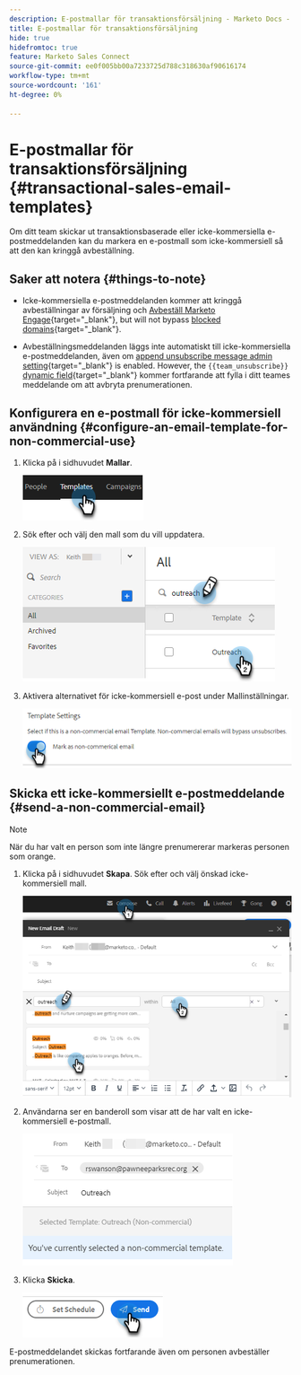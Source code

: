 ```yaml
---
description: E-postmallar för transaktionsförsäljning - Marketo Docs - Produktdokumentation
title: E-postmallar för transaktionsförsäljning
hide: true
hidefromtoc: true
feature: Marketo Sales Connect
source-git-commit: ee0f005bb00a7233725d788c318630af90616174
workflow-type: tm+mt
source-wordcount: '161'
ht-degree: 0%

---
```


# E-postmallar för transaktionsförsäljning {#transactional-sales-email-templates}

Om ditt team skickar ut transaktionsbaserade eller icke-kommersiella e-postmeddelanden kan du markera en e-postmall som icke-kommersiell så att den kan kringgå avbeställning.

## Saker att notera {#things-to-note}

* Icke-kommersiella e-postmeddelanden kommer att kringgå avbeställningar av försäljning och [Avbeställ Marketo Engage](/help/marketo/product-docs/marketo-sales-connect/email/unsubscribes/marketo-unsubscribe-check.md){target="_blank"}, but will not bypass [blocked domains](/help/marketo/product-docs/marketo-sales-connect/admin/blocked-domains.md){target="_blank"}.

* Avbeställningsmeddelanden läggs inte automatiskt till icke-kommersiella e-postmeddelanden, även om [append unsubscribe message admin setting](/help/marketo/product-docs/marketo-sales-connect/email/unsubscribes/auto-append-unsubscribe-message-setting.md){target="_blank"} is enabled. However, the `{{team_unsubscribe}}` [dynamic field](/help/marketo/product-docs/marketo-sales-connect/templates/dynamic-fields/dynamic-fields-glossary.md){target="_blank"} kommer fortfarande att fylla i ditt teames meddelande om att avbryta prenumerationen.

## Konfigurera en e-postmall för icke-kommersiell användning {#configure-an-email-template-for-non-commercial-use}

1. Klicka på i sidhuvudet **Mallar**.

   ![](assets/transactional-sales-email-templates-1.png)

1. Sök efter och välj den mall som du vill uppdatera.

   ![](assets/transactional-sales-email-templates-2.png)

1. Aktivera alternativet för icke-kommersiell e-post under Mallinställningar.

   ![](assets/transactional-sales-email-templates-3.png)

## Skicka ett icke-kommersiellt e-postmeddelande {#send-a-non-commercial-email}

>[!NOTE]
>
>När du har valt en person som inte längre prenumererar markeras personen som orange.

1. Klicka på i sidhuvudet **Skapa**. Sök efter och välj önskad icke-kommersiell mall.

   ![](assets/transactional-sales-email-templates-4.png)

1. Användarna ser en banderoll som visar att de har valt en icke-kommersiell e-postmall.

   ![](assets/transactional-sales-email-templates-5.png)

1. Klicka **Skicka**.

   ![](assets/transactional-sales-email-templates-6.png)

E-postmeddelandet skickas fortfarande även om personen avbeställer prenumerationen.
